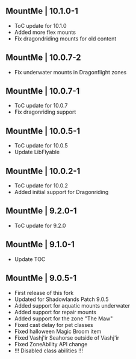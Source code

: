 MountMe | 10.1.0-1
------------------
- ToC update for 10.1.0
- Added more flex mounts
- Fix dragondriding mounts for old content

MountMe | 10.0.7-2
------------------
- Fix underwater mounts in Dragonflight zones

MountMe | 10.0.7-1
------------------
- ToC update for 10.0.7
- Fix dragonriding support

MountMe | 10.0.5-1
------------------
- ToC update for 10.0.5
- Update LibFlyable

MountMe | 10.0.2-1
------------------
- ToC update for 10.0.2
- Added initial support for Dragonriding

MountMe | 9.2.0-1
-----------------
- ToC update for 9.2.0
  
MountMe | 9.1.0-1
-----------------
- Update TOC

MountMe | 9.0.5-1
-----------------
- First release of this fork
- Updated for Shadowlands Patch 9.0.5
- Added support for aquatic mounts underwater
- Added support for repair mounts
- Added support for the zone "The Maw"
- Fixed cast delay for pet classes
- Fixed halloween Magic Broom item
- Fixed Vashj'ir Seahorse outside of Vashj'ir
- Fixed ZoneAbility API change
- !!! Disabled class abilities !!!